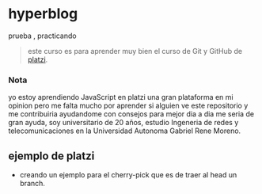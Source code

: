 # hyperblog
prueba , practicando
>este curso es para aprender muy bien el curso de Git y GitHub de [platzi](https://platzi.com/clases/git-github/).
### Nota
yo estoy aprendiendo JavaScript en platzi una gran plataforma en mi opinion pero me falta mucho por aprender si alguien ve este repositorio y me contribuiria ayudandome con consejos para mejor dia a dia me seria de gran ayuda, soy universitario de 20 años, estudio Ingeneria de redes y telecomunicaciones en la Universidad Autonoma Gabriel Rene Moreno.

## ejemplo de platzi
 * creando un ejemplo para el cherry-pick que es de traer al head un branch.